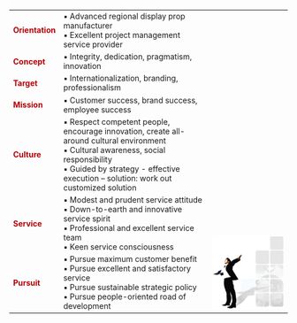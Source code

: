 <table >
  <colgroup>
    <col width="15%" />
    <col width="55%" />
    <col width="30%" />
  </colgroup>
  <tbody>
    <tr>
      <td markdown="span">
        <strong style="color: #b60005;">Orientation</strong>
      </td>
      <td markdown="span">
        ▪ Advanced regional display prop manufacturer
        <br>
        ▪ Excellent project management service provider
      </td>
      <td  rowspan="7" valign="bottom">
        <img src="/assets/culture.gif" />
      </td> 
    </tr>
    <tr>
      <td markdown="span">
        <strong style="color: #b60005;">Concept</strong>
      </td>
      <td markdown="span">
        ▪ Integrity, dedication, pragmatism, innovation
      </td>
    </tr>
    <tr>
      <td markdown="span">
        <strong style="color: #b60005;">Target</strong>
      </td>
      <td markdown="span">
        ▪ Internationalization, branding, professionalism
      </td>
    </tr>
    <tr>
      <td markdown="span">
        <strong style="color: #b60005;">Mission</strong>
      </td>
      <td markdown="span">
        ▪ Customer success, brand success, employee success
      </td>
    </tr>
    <tr>
      <td markdown="span">
        <strong style="color: #b60005;">Culture</strong>
      </td>
      <td markdown="span">
        ▪ Respect competent people, encourage innovation, create all-around cultural environment
        <br>
        ▪ Cultural awareness, social responsibility
        <br>
        ▪ Guided by strategy - effective execution – solution: work out customized solution
      </td>
    </tr>
    <tr>
      <td markdown="span">
        <strong style="color: #b60005;">Service</strong>
      </td>
      <td markdown="span">
        ▪ Modest and prudent service attitude
        <br>
        ▪ Down-to-earth and innovative service spirit
        <br>
        ▪ Professional and excellent service team
        <br>
        ▪ Keen service consciousness
      </td>
    </tr>
    <tr>
      <td markdown="span">
        <strong style="color: #b60005;">Pursuit</strong>
      </td>
      <td markdown="span">
        ▪ Pursue maximum customer benefit
        <br>
        ▪ Pursue excellent and satisfactory service
        <br>
        ▪ Pursue sustainable strategic policy
        <br>
        ▪ Pursue people-oriented road of development
      </td>
    </tr>
  </tbody>
</table>

